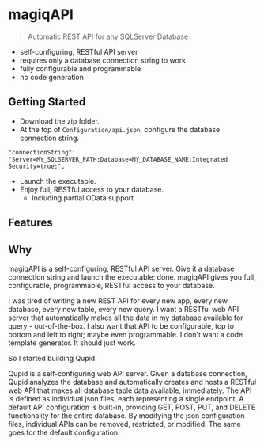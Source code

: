 # magiqAPI

> Automatic REST API for any SQLServer Database

- self-configuring, RESTful API server
- requires only a database connection string to work
- fully configurable and programmable
- no code generation



## Getting Started

- Download the zip folder.
- At the top of `Configuration/api.json`, configure the database connection string.
```shell
"connectionString": "Server=MY_SQLSERVER_PATH;Database=MY_DATABASE_NAME;Integrated Security=true;",
```
- Launch the executable.
- Enjoy full, RESTful access to your database.
	- Including partial OData support


## Features





## Why



magiqAPI is a self-configuring, RESTful API server. Give it a database connection string and launch the executable: done. magiqAPI gives you full, configurable, programmable, RESTful access to your database. 


I was tired of writing a new REST API for every new app, every new database, every new table, every new query. 
I want a RESTful web API server that automatically makes all the data in my database available for query - out-of-the-box. 
I also want that API to be configurable, top to bottom and left to right; maybe even programmable. 
I don't want a code template generator. 
It should just work.

So I started building Qupid.  


Qupid is a self-configuring web API server. 
Given a database connection, Qupid analyzes the database and automatically creates and hosts a RESTful web API that makes all database table data available, immediately. The API is defined as individual json files, each representing a single endpoint. A default API configuration is built-in, providing GET, POST, PUT, and DELETE functionality for the entire database. By modifying the json configuration files, individual APIs can be removed, restricted, or modified. The same goes for the default configuration. 


